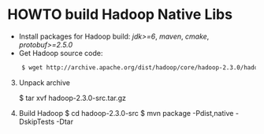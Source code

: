 HOWTO build Hadoop Native Libs
==============================
- Install packages for Hadoop build: *jdk>=6*, *maven*, *cmake*, *protobuf>=2.5.0*
- Get Hadoop source code:
```bash
    $ wget http://archive.apache.org/dist/hadoop/core/hadoop-2.3.0/hadoop-2.3.0-src.tar.gz
```

3. Unpack archive

    $ tar xvf hadoop-2.3.0-src.tar.gz

4. Build Hadoop
    $ cd hadoop-2.3.0-src
    $ mvn package -Pdist,native -DskipTests -Dtar
